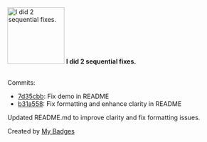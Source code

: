 <img src="https://my-badges.github.io/my-badges/fix-2.png" alt="I did 2 sequential fixes." title="I did 2 sequential fixes." width="128">
<strong>I did 2 sequential fixes.</strong>
<br><br>

Commits:

- <a href="https://github.com/Sajjon/lera/commit/7d35cbbe9bdac46b1b5b26873471af7954cd7cc3">7d35cbb</a>: Fix demo in README
- <a href="https://github.com/Sajjon/lera/commit/b31a558ca21d41746d7332f7491656d4a4ed5988">b31a558</a>: Fix formatting and enhance clarity in README

Updated README.md to improve clarity and fix formatting issues.


Created by <a href="https://github.com/my-badges/my-badges">My Badges</a>